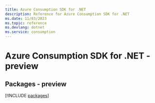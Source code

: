 ```yaml
---
title: Azure Consumption SDK for .NET
description: Reference for Azure Consumption SDK for .NET
ms.date: 11/03/2023
ms.topic: reference
ms.devlang: dotnet
ms.service: consumption
---
```

# Azure Consumption SDK for .NET - preview
## Packages - preview
[!INCLUDE [packages](consumption-index.md)]